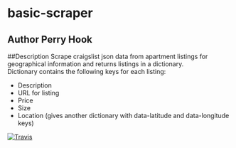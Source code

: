 basic-scraper
=============

## Author Perry Hook

##Description
Scrape craigslist json data from apartment listings for geographical information and returns listings in a dictionary.  
Dictionary contains the following keys for each listing:

- Description
- URL for listing
- Price
- Size
- Location (gives another dictionary with data-latitude and data-longitude keys)

[![Travis](https://travis-ci.org/perryhook/basic-scraper.svg?branch=master)](https://travis-ci.org/perryhook/basic-scraper.svg?branch=master)

